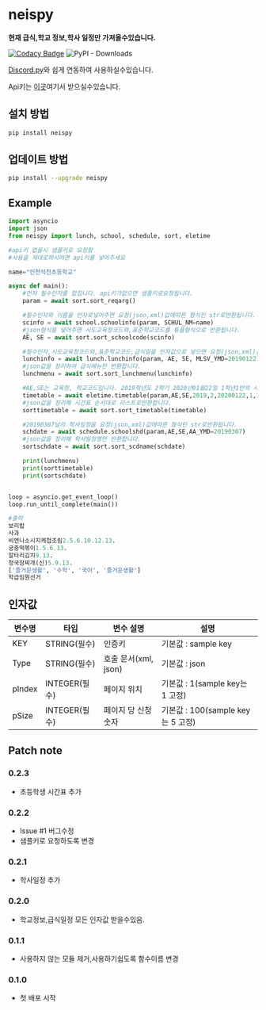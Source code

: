 # neispy

**현재 급식,학교 정보,학사 일정만 가져올수있습니다.**  

[![Codacy Badge](https://api.codacy.com/project/badge/Grade/26f53a7e434c4f079415ab23cb51700d)](https://www.codacy.com/manual/SaidBySolo/neispy?utm_source=github.com&amp;utm_medium=referral&amp;utm_content=SaidBySolo/neispy&amp;utm_campaign=Badge_Grade)
![PyPI - Downloads](https://img.shields.io/pypi/dm/neispy)

[Discord.py](https://github.com/Rapptz/discord.py)와 쉽게 연동하여 사용하실수있습니다.

Api키는 [이곳](https://open.neis.go.kr/)여기서 받으실수있습니다.

## 설치 방법

```sh
pip install neispy
```

## 업데이트 방법

```sh
pip install --upgrade neispy
```

## Example

```py
import asyncio
import json
from neispy import lunch, school, schedule, sort, eletime

#api키 없을시 샘플키로 요청함
#사용을 제대로하시려면 api키를 넣어주세요

name="인천석천초등학교"

async def main():
    #먼저 필수인자를 합칩니다. api키가없으면 샘플키로요청됩니다.
    param = await sort.sort_reqarg()

    #필수인자와 이름을 인자로넣어주면 요청(json,xml)값에따른 형식인 str로반환됩니다.
    scinfo = await school.schoolinfo(param, SCHUL_NM=name)
    #json형식을 넣어주면 시도교육청코드와,표준학교코드를 튜플형식으로 반환됩니다.
    AE, SE = await sort.sort_schoolcode(scinfo)

    #필수인자,시도교육청코드와,표준학교코드,급식일을 인자값으로 넣으면 요청(json,xml)값에따른 형식인 str로반환됩니다.
    lunchinfo = await lunch.lunchinfo(param, AE, SE, MLSV_YMD=20190122)
    #json값을 정리하여 급식메뉴만 반환합니다.
    lunchmenu = await sort.sort_lunchmenu(lunchinfo)

    #AE,SE는 교육청, 학교코드입니다. 2019학년도 2학기 2020년01월22일 1학년1반의 시간표를 요청(json,xml)값에따른 형식인 str로반환됩니다.
    timetable = await eletime.timetable(param,AE,SE,2019,2,20200122,1,1)
    #json값을 정리해 시간표 순서대로 리스트로반환합니다.
    sorttimetable = await sort.sort_timetable(timetable)

    #20190307날의 학사일정을 요청(json,xml)값에따른 형식인 str로반환됩니다.
    schdate = await schedule.schoolshd(param,AE,SE,AA_YMD=20190307)
    #json값을 정리해 학사일정명만 반환합니다.
    sortschdate = await sort.sort_scdname(schdate)

    print(lunchmenu)
    print(sorttimetable)
    print(sortschdate)


loop = asyncio.get_event_loop()
loop.run_until_complete(main())

#출력
보리밥
사과
비엔나소시지케첩조림2.5.6.10.12.13.
궁중떡볶이1.5.6.13.
알타리김치9.13.
청국장찌개(신)5.9.13.
['즐거운생활', '수학', '국어', '즐거운생활']
학급임원선거
```

## 인자값

|변수명|타입|변수 설명|설명|
|---|-----|------|---------|
|KEY|STRING(필수)|인증키|기본값 : sample key|
|Type|STRING(필수)|호출 문서(xml, json)|기본값 : json|
|pIndex|INTEGER(필수)|페이지 위치|기본값 : 1(sample key는 1 고정)|
|pSize|INTEGER(필수)|페이지 당 신청 숫자|기본값 : 100(sample key는 5 고정)|

## Patch note

### 0.2.3

* 초등학생 시간표 추가

### 0.2.2

* Issue #1 버그수정
* 샘플키로 요청하도록 변경

### 0.2.1

* 학사일정 추가

### 0.2.0

* 학교정보,급식일정 모든 인자값 받을수있음.

### 0.1.1

* 사용하지 않는 모듈 제거,사용하기쉽도록 함수이름 변경

### 0.1.0

* 첫 배포 시작
